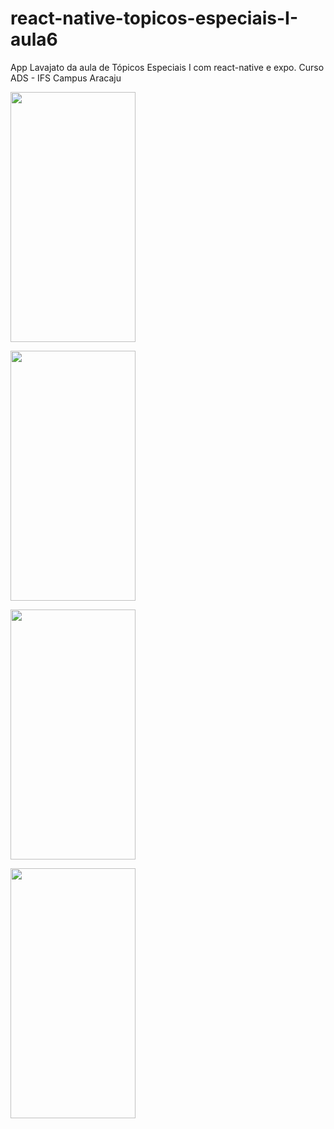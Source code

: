 # react-native-topicos-especiais-I-aula6
App Lavajato da aula de Tópicos Especiais I com react-native e expo. Curso ADS - IFS Campus Aracaju

<img src="https://user-images.githubusercontent.com/82426590/249289282-2541d8c9-8ab4-4f97-b14c-ec397d05596b.jpg" 
  data-canonical-src="https://user-images.githubusercontent.com/82426590/249289282-2541d8c9-8ab4-4f97-b14c-ec397d05596b.jpg" 
  width="200" height="400" />

<img src="https://github.com/raianeeunice/react-native-topicos-especiais-I-aula6/assets/82426590/2f144f0c-7551-4fe6-a823-41e63530535b.jpg"
  data-canonical-src="https://github.com/raianeeunice/react-native-topicos-especiais-I-aula6/assets/82426590/2f144f0c-7551-4fe6-a823-41e63530535b.jpg"
  width="200" height="400" />

  <img src="https://github.com/raianeeunice/react-native-topicos-especiais-I-aula6/assets/82426590/148f0363-f314-4d61-b407-e6b38d0e7f8f.jpg"
  data-canonical-src="https://github.com/raianeeunice/react-native-topicos-especiais-I-aula6/assets/82426590/148f0363-f314-4d61-b407-e6b38d0e7f8f.jpg"
  width="200" height="400" />

 <img src="https://github.com/raianeeunice/react-native-topicos-especiais-I-aula6/assets/82426590/32402a20-46d6-441f-b2ba-772c9f28c843.jpg"
  data-canonical-src="https://github.com/raianeeunice/react-native-topicos-especiais-I-aula6/assets/82426590/32402a20-46d6-441f-b2ba-772c9f28c843.jpg"
  width="200" height="400" />


